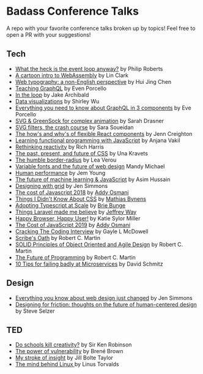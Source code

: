 # Badass Conference Talks
A repo with your favorite conference talks broken up by topics! Feel free to open a PR with your suggestions!

## Tech
- [What the heck is the event loop anyway?](https://www.youtube.com/watch?v=8aGhZQkoFbQ&list=PL53pZ-rLrpJcvXrYWhIG9fu1wbp8KGXlO&index=2&t=0s) by Philip Roberts
- [A cartoon intro to WebAssembly](https://www.youtube.com/watch?v=HktWin_LPf4&list=PL53pZ-rLrpJcvXrYWhIG9fu1wbp8KGXlO&index=3&t=0s) by Lin Clark
- [Web typography: a non-English perspective](https://www.youtube.com/watch?v=yLQHDGRLOwQ&list=PL53pZ-rLrpJcvXrYWhIG9fu1wbp8KGXlO&index=4&t=0s) by Hui Jing Chen
- [Teaching GraphQL](https://www.youtube.com/watch?v=jBmkNF1-KuY&list=PL53pZ-rLrpJcvXrYWhIG9fu1wbp8KGXlO&index=5&t=0s) by Even Porcello
- [In the loop](https://www.youtube.com/watch?v=cCOL7MC4Pl0&list=PL53pZ-rLrpJcvXrYWhIG9fu1wbp8KGXlO&index=6&t=0s) by Jake Archibald
- [Data visualizations](https://www.youtube.com/watch?v=S1PDU2Ckt5w&list=PL53pZ-rLrpJcvXrYWhIG9fu1wbp8KGXlO&index=7&t=0s) by Shirley Wu
- [Everything  you need to know about GraphQL in 3 components](https://www.youtube.com/watch?v=F_M8v6MK0Sc&list=PL53pZ-rLrpJcvXrYWhIG9fu1wbp8KGXlO&index=8&t=0s) by Eve Porcello
- [SVG & GreenSock for complex animation](https://www.youtube.com/watch?v=ZNukcHhpSXg&list=PL53pZ-rLrpJcvXrYWhIG9fu1wbp8KGXlO&index=8) by Sarah Drasner
- [SVG filters, the crash course](https://www.youtube.com/watch?v=XtwGwOemE6w&list=PL53pZ-rLrpJcvXrYWhIG9fu1wbp8KGXlO&index=9) by Sara Soueidan
- [The how's and why's of flexible React components](https://www.youtube.com/watch?v=L38FYURPHDo&list=PL53pZ-rLrpJcvXrYWhIG9fu1wbp8KGXlO&index=10) by Jenn  Creighton
- [Learning functional programming with JavaScript](https://www.youtube.com/watch?v=e-5obm1G_FY&list=PL53pZ-rLrpJcvXrYWhIG9fu1wbp8KGXlO&index=11) by Anjana Vakil
- [Rethinking reactivity](https://www.youtube.com/watch?v=AdNJ3fydeao&list=PL53pZ-rLrpJcvXrYWhIG9fu1wbp8KGXlO&index=12) by Rich Harris
- [The past, present, and future of CSS](https://www.youtube.com/watch?v=xlCYisIGnPE&list=PL53pZ-rLrpJcvXrYWhIG9fu1wbp8KGXlO&index=13) by Una Kravets
- [The humble border-radius](https://www.youtube.com/watch?v=JSaMl2OKjfQ&list=PL53pZ-rLrpJcvXrYWhIG9fu1wbp8KGXlO&index=14) by Lea Verou
- [Variable fonts and the future of web design](https://www.youtube.com/watch?v=luAqYCd_TC8&list=PL53pZ-rLrpJcvXrYWhIG9fu1wbp8KGXlO&index=15) Mandy Michael
- [Human performance](https://www.youtube.com/watch?v=qouPzSryggk&list=PL53pZ-rLrpJcvXrYWhIG9fu1wbp8KGXlO&index=16) by Jem Young
- [The future of machine learning & JavaScript](https://www.youtube.com/watch?v=hfSjaChrGpI&list=PL53pZ-rLrpJcvXrYWhIG9fu1wbp8KGXlO&index=17) by Asim Hussain
- [Designing with grid](https://www.youtube.com/watch?v=t0b3uBoDkBs&list=PL53pZ-rLrpJcvXrYWhIG9fu1wbp8KGXlO&index=18) by Jen Simmons
- [The cost of Javascript 2018](https://www.youtube.com/watch?v=63I-mEuSvGA&t=135s) by [Addy Osmani](https://github.com/addyosmani)
- [Things I Didn't Know About CSS](https://www.youtube.com/watch?v=WjP7TEKB7Uo&t=57s) by [Mathias Bynens](https://github.com/mathiasbynens)
- [Adopting Typescript at Scale](https://www.youtube.com/watch?v=P-J9Eg7hJwE&t=1314s) by [Brie Bunge](https://github.com/brieb)
- [Things Laravel made me believe](https://www.youtube.com/watch?v=mDotS5BDqRM) by [Jeffrey Way](https://github.com/JeffreyWay)
- [Happy Browser, Happy User!](https://www.youtube.com/watch?v=VAKD_Ob0XTQ) by Katie Sylor Miller
- [The Cost of JavaScript 2019](https://www.youtube.com/watch?v=X9eRLElSW1c&t=42s) by [Addy Osmani](https://github.com/addyosmani)
- [Cracking The Coding Interview](https://www.youtube.com/watch?v=rEJzOhC5ZtQ&t=209s) by Gayle L McDowell
- [Scribe's Oath](https://www.youtube.com/watch?v=Tng6Fox8EfI&t=4s) by Robert C. Martin
- [SOLID Principles of Object Oriented and Agile Design](https://www.youtube.com/watch?v=TMuno5RZNeE) by Robert C. Martin
- [The Future of Programming](https://www.youtube.com/watch?v=ecIWPzGEbFc) by Robert C. Martin
- [10 Tips for failing badly at Microservices](https://m.youtube.com/watch?v=X0tjziAQfNQ) by David Schmitz

## Design
- [Everything you know about web design just changed](https://www.youtube.com/watch?v=jBwBACbRuGY&list=PL53pZ-rLrpJcvXrYWhIG9fu1wbp8KGXlO&index=19) by Jen Simmons
- [Designing for friction: thoughts on the future of human-centered design](https://vimeo.com/351622375) by Steve Selzer

## TED
- [Do schools kill creativity?](https://www.ted.com/talks/ken_robinson_says_schools_kill_creativity?referrer=playlist-the_most_popular_talks_of_all#t-67732) by Sir Ken Robinson
- [The power of vulnerability](https://www.ted.com/talks/brene_brown_on_vulnerability/up-next?referrer=playlist-the_most_popular_talks_of_all) by Brené Brown
- [My stroke of insight](https://www.ted.com/talks/jill_bolte_taylor_s_powerful_stroke_of_insight/up-next) by Jill Bolte Taylor
- [The mind behind Linux ](https://www.youtube.com/watch?v=o8NPllzkFhE) by Linus Torvalds
